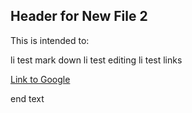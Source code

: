 ## Header for New File 2

This is intended to:

li test mark down
li test editing
li test links

[Link to Google](http://www.google.com)

end text